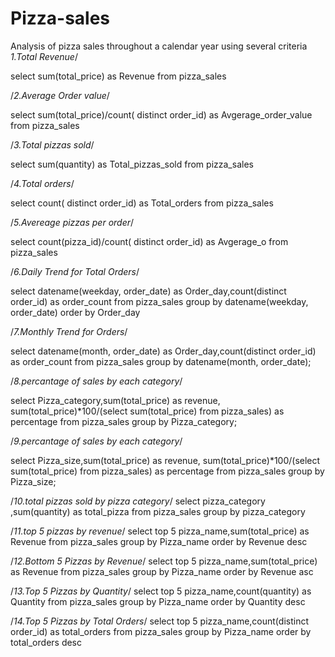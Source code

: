 # Pizza-sales
Analysis of pizza sales throughout a calendar year using several criteria
*1.Total Revenue*/

 select sum(total_price) as Revenue from pizza_sales
 
 /*2.Average Order value*/
 
 select sum(total_price)/count( distinct order_id) 
 as Avgerage_order_value from pizza_sales
 
 /*3.Total pizzas sold*/
 
 select sum(quantity) as Total_pizzas_sold 
 from pizza_sales
 
 /*4.Total orders*/
 
 select count( distinct order_id) as
 Total_orders from pizza_sales
 
 /*5.Avereage pizzas per order*/
 
 select count(pizza_id)/count( distinct order_id) as 
 Avgerage_o from pizza_sales
 
 /*6.Daily Trend for Total Orders*/
 
 select datename(weekday, order_date) as
 Order_day,count(distinct order_id) 
 as order_count from pizza_sales 
 group by datename(weekday, order_date)
 order by Order_day
 
 /*7.Monthly Trend for Orders*/
 
 select datename(month, order_date) as
 Order_day,count(distinct order_id) 
 as order_count from pizza_sales 
 group by datename(month, order_date);
 
 /*8.percantage of sales by each category*/
 
 select Pizza_category,sum(total_price) as revenue,
sum(total_price)*100/(select sum(total_price) from pizza_sales) as percentage
 from pizza_sales group by Pizza_category;
 
 /*9.percantage of sales by each category*/
 
 select Pizza_size,sum(total_price) as revenue,
sum(total_price)*100/(select sum(total_price) from pizza_sales) as percentage
 from pizza_sales group by Pizza_size;
 
 /*10.total pizzas sold by pizza category*/
 select pizza_category ,sum(quantity) as total_pizza from pizza_sales group by pizza_category
 
 /*11.top 5 pizzas by revenue*/
 select top 5 pizza_name,sum(total_price) as Revenue from pizza_sales
 group by Pizza_name
 order by Revenue desc
 
 /*12.Bottom 5 Pizzas by Revenue*/
 select top 5 pizza_name,sum(total_price) as Revenue from pizza_sales
 group by Pizza_name
 order by Revenue asc 
 
 /*13.Top 5 Pizzas by Quantity*/
 select top 5 pizza_name,count(quantity) as Quantity from pizza_sales
 group by Pizza_name
 order by Quantity desc
 
 /*14.Top 5 Pizzas by Total Orders*/
 select top 5 pizza_name,count(distinct order_id) as total_orders from pizza_sales
 group by Pizza_name
 order by total_orders desc






 
